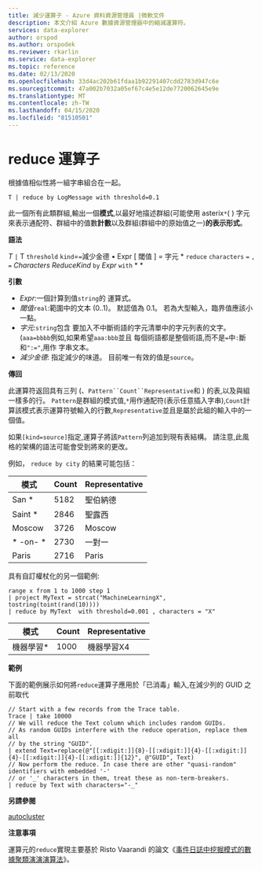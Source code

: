 ```yaml
---
title: 減少運算子 - Azure 資料資源管理員 |微軟文件
description: 本文介紹 Azure 數據資源管理器中的縮減運算符。
services: data-explorer
author: orspod
ms.author: orspodek
ms.reviewer: rkarlin
ms.service: data-explorer
ms.topic: reference
ms.date: 02/13/2020
ms.openlocfilehash: 33d4ac202b61fdaa1b92291407cdd2783d947c6e
ms.sourcegitcommit: 47a002b7032a05ef67c4e5e12de7720062645e9e
ms.translationtype: MT
ms.contentlocale: zh-TW
ms.lasthandoff: 04/15/2020
ms.locfileid: "81510501"
---
```

# <a name="reduce-operator"></a>reduce 運算子

根據值相似性將一組字串組合在一起。

```kusto
T | reduce by LogMessage with threshold=0.1
```

此一個所有此類群組,輸出一個**模式**,以最好地描述群組(可能使用 asterix`*`( ) 字元來表示通配符、群組中的值數**計數**以及群組(群組中的原始值之一)**的表示形式**。

**語法**

*T* `|` T `threshold` `kind`=`=`減少金德 • Expr [ 閾值 ] = 字元 * `reduce` `characters` `=` `,` `=` *Characters* *ReduceKind* `by` *Expr* `with` * *

**引數**

* *Expr*:一個計算到值`string`的 運算式。
* *閾值*`real`:範圍中的文本 (0..1)。 默認值為 0.1。 若為大型輸入，臨界值應該小一點。 
* *字元*:`string`包含 要加入不中斷術語的字元清單中的字元列表的文字。 (`aaa=bbbb`例如,如果希望`aaa:bbb`並且 每個術語都是整個術語,而不是`=`中`:`斷 和`":="`,用作 字串文本。
* *減少金德*: 指定減少的味道。 目前唯一有效的值是`source`。

**傳回**

此運算符返回具有三列 (、`Pattern``Count``Representative`和 ) 的表,以及與組一樣多的行。 `Pattern`是群組的模式值,`*`用作通配符(表示任意插入字串),`Count`計算該模式表示運算符號輸入的行數,`Representative`並且是屬於此組的輸入中的一個值。

如果`[kind=source]`指定,運算子將該`Pattern`列追加到現有表結構。
請注意,此風格的架構的語法可能會受到將來的更改。

例如， `reduce by city` 的結果可能包括： 

|模式     |Count |Representative|
|------------|------|--------------|
| San *      | 5182 |聖伯納德   |
| Saint *    | 2846 |聖露西    |
| Moscow     | 3726 |Moscow        |
| \* -on- \* | 2730 |一對一  |
| Paris      | 2716 |Paris         |

具有自訂權杖化的另一個範例:

```kusto
range x from 1 to 1000 step 1
| project MyText = strcat("MachineLearningX", tostring(toint(rand(10))))
| reduce by MyText  with threshold=0.001 , characters = "X" 
```

|模式         |Count|Representative   |
|----------------|-----|-----------------|
|機器學習*|1000 |機器學習X4|

**範例**

下面的範例展示如何將`reduce`運算子應用於「已消毒」輸入,在減少列的 GUID 之前取代

```kusto
// Start with a few records from the Trace table.
Trace | take 10000
// We will reduce the Text column which includes random GUIDs.
// As random GUIDs interfere with the reduce operation, replace them all
// by the string "GUID".
| extend Text=replace(@"[[:xdigit:]]{8}-[[:xdigit:]]{4}-[[:xdigit:]]{4}-[[:xdigit:]]{4}-[[:xdigit:]]{12}", @"GUID", Text)
// Now perform the reduce. In case there are other "quasi-random" identifiers with embedded '-'
// or '_' characters in them, treat these as non-term-breakers.
| reduce by Text with characters="-_"
```

**另請參閱**

[autocluster](./autoclusterplugin.md)

**注意事項**

運算元的`reduce`實現主要基於 Risto Vaarandi 的論文《[事件日誌中挖掘模式的數據聚類演演演算法](https://ristov.github.io/publications/slct-ipom03-web.pdf)》。